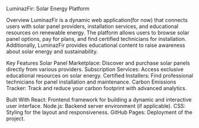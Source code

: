 LuminazFir: Solar Energy Platform


Overview
LuminazFir is a dynamic web application(for now) that connects users with solar panel providers, installation services, and educational resources on renewable energy. The platform allows users to browse solar panel options, pay for plans, and find certified technicians for installation. Additionally, LuminazFir provides educational content to raise awareness about solar energy and sustainability.


Key Features
Solar Panel Marketplace: Discover and purchase solar panels directly from various providers.
Subscription Services: Access exclusive educational resources on solar energy.
Certified Installers: Find professional technicians for panel installation and maintenance.
Carbon Emissions Tracker: Track and reduce your carbon footprint with advanced analytics.


Built With
React: Frontend framework for building a dynamic and interactive user interface.
Node.js: Backend server environment (if applicable).
CSS: Styling for the layout and responsiveness.
GitHub Pages: Deployment of the project.
